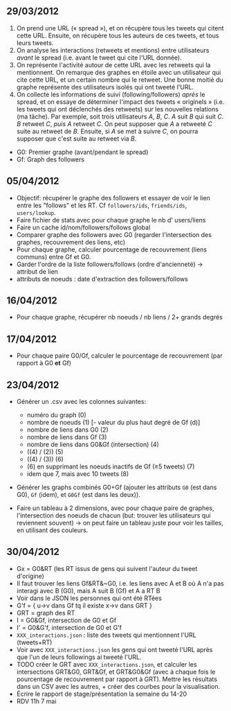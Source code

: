 ﻿29/03/2012
----------

1. On prend une URL (« spread »), et on récupère tous les tweets qui citent cette URL. Ensuite, on récupère tous les auteurs de ces tweets, et tous leurs tweets.
2. On analyse les interactions (retweets et mentions) entre utilisateurs *avant* le spread (i.e. avant le tweet qui cite l'URL donnée).
3. On représente l'activité autour de cette URL avec les retweets qui la mentionnent. On remarque des graphes en étoile avec un utilisateur qui cite cette URL, et un certain nombre qui le retweet. Une bonne moitié du graphe représente des utilisateurs isolés qui ont tweeté l'URL.
4. On collecte les informations de suivi (following/followers) *après* le spread, et on essaye de déterminer l'impact des tweets « originels » (i.e. les tweets qui ont déclenchés des retweets) sur les nouvelles relations (ma tâche).    Par exemple, soit trois utilisateurs *A*, *B*, *C*. *A* suit *B* qui suit *C*. *B* retweet *C*, *puis* *A* retweet *C*. On peut supposer que *A* a retweeté *C* suite au retweet de *B*. Ensuite, si *A* se met à suivre *C*, on pourra supposer que c'est suite au retweet via *B*.

- G0: Premier graphe (avant/pendant le spread)
- Gf: Graph des followers

05/04/2012
----------

- Objectif: récupérer le graphe des followers et essayer de voir le lien entre les "follows" et les RT. Cf `followers/ids`, `friends/ids`, `users/lookup`.
- Faire fichier de stats avec pour chaque graphe le nb d' users/liens
- Faire un cache id/nom/followers/follows global
- Comparer graphe des followers avec G0 (regarder l'intersection des graphes, recouvrement des liens, etc)
- Pour chaque graphe, calculer pourcentage de recouvrement (liens communs) entre Gf et G0.
- Garder l'ordre de la liste followers/follows (ordre d'ancienneté) -> attribut de lien
- attributs de noeuds : date d'extraction des followers/follows

16/04/2012
----------

- Pour chaque graphe, récupérer nb noeuds / nb liens / 2+ grands degrés

17/04/2012
----------

- Pour chaque paire G0/Gf, calculer le pourcentage de recouvrement (par rapport
  à G0 __et__ Gf)

23/04/2012
----------

- Générer un .csv avec les colonnes suivantes:
    - numéro du graph                                         (0)
    - nombre de noeuds                                        (1)
    [- valeur du plus haut degré de Gf                         (d)]
    - nombre de liens dans G0                                 (2)
    - nombre de liens dans Gf                                 (3)
    - nombre de liens dans G0&Gf (intersection)               (4)
    - ((4) / (2))                                             (5)
    - ((4) / (3))                                             (6)
    - (6) en supprimant les noeuds inactifs de Gf (≥5 tweets) (7)
    - idem que 7, mais avec 10 tweets                         (8)

- Générer les graphs combinés G0+Gf (ajouter les attributs `G0` (est dans G0),
  `Gf` (idem), et `G0Gf` (est dans les deux)).

- Faire un tableau à 2 dimensions, avec pour chaque paire de graphes,
  l'intersection des noeuds de chacun (but: trouver les utilisateurs qui
  reviennent souvent) -> on peut faire un tableau juste pour voir les tailles,
  en utilisant des couleurs.

30/04/2012
----------

- Gx = G0&RT (les RT issus de gens qui suivent l'auteur du tweet d'origine)
- Il faut trouver les liens Gf&RT&~G0, i.e. les liens avec A et B où A n'a pas
  interagi avec B (G0), mais A suit B (Gf) et A a RT B
- Voir dans le JSON les personnes qui ont été RTées
- G'f = { u→v dans Gf tq il existe x→v dans GRT }
- GRT = graph des RT
- I = G0&Gf, intersection de G0 et Gf
- I' = G0&G'f, intersection de G0 et G'f
- `XXX_interactions.json` : liste des tweets qui mentionnent l'URL (tweets+RT)
- Voir avec `XXX_interactions.json` les gens qui ont tweeté l'URL après que l'un
  de leurs followings ai tweeté l'URL.
- TODO créer le GRT avec `XXX_interactions.json`, et calculer les intersections
  GRT&G0, GRT&Gf, et GRT&G0&Gf (avec à chaque fois le pourcentage de
  recouvrement par rapport à GRT). Mettre les résultats dans un CSV avec les
  autres, + créer des courbes pour la visualisation.
- Écrire le rapport de stage/présentation la semaine du 14-20
- RDV 11h 7 mai
